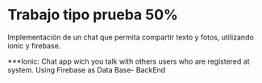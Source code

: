 # Trabajo tipo prueba 50%
Implementación de un chat que permita compartir texto y fotos, utilizando ionic y firebase.

***Ionic: Chat app wich you talk with others users who are registered at system. Using Firebase as Data Base- BackEnd
